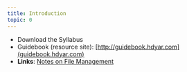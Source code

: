 ```yaml
---
title: Introduction
topic: 0
---
```

- Download the Syllabus
- Guidebook (resource site): [http://guidebook.hdyar.com](guidebook.hdyar.com)
- **Links**: [Notes on File Management](https://guidebook.hdyar.com/docs/digital-media-fundamentals/notes-on-file-management/)
